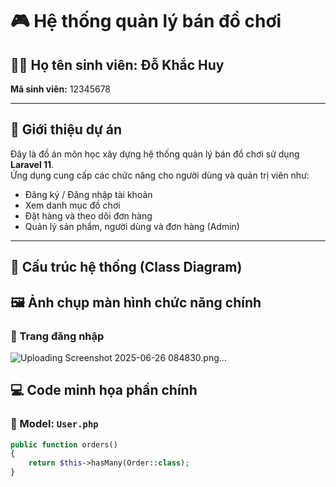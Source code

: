 # 🎮 Hệ thống quản lý bán đồ chơi

## 👨‍🎓 Họ tên sinh viên: Đỗ Khắc Huy  
**Mã sinh viên:** 12345678

---

## 📌 Giới thiệu dự án

Đây là đồ án môn học xây dựng hệ thống quản lý bán đồ chơi sử dụng **Laravel 11**.  
Ứng dụng cung cấp các chức năng cho người dùng và quản trị viên như:

- Đăng ký / Đăng nhập tài khoản
- Xem danh mục đồ chơi
- Đặt hàng và theo dõi đơn hàng
- Quản lý sản phẩm, người dùng và đơn hàng (Admin)

---

## 🧱 Cấu trúc hệ thống (Class Diagram)


## 🖼️ Ảnh chụp màn hình chức năng chính

### 🔐 Trang đăng nhập

![Uploading Screenshot 2025-06-26 084830.png…]()



## 💻 Code minh họa phần chính

### 📁 Model: `User.php`

```php
public function orders()
{
    return $this->hasMany(Order::class);
}

